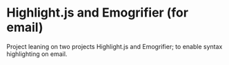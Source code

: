 # Highlight.js and Emogrifier (for email)

Project leaning on two projects Highlight.js and Emogrifier; to enable syntax highlighting on email.
